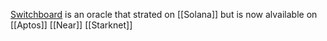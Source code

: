 [Switchboard](https://switchboard.xyz/) is an oracle that strated on [[Solana]] but is now alvailable on [[Aptos]] [[Near]] [[Starknet]]



